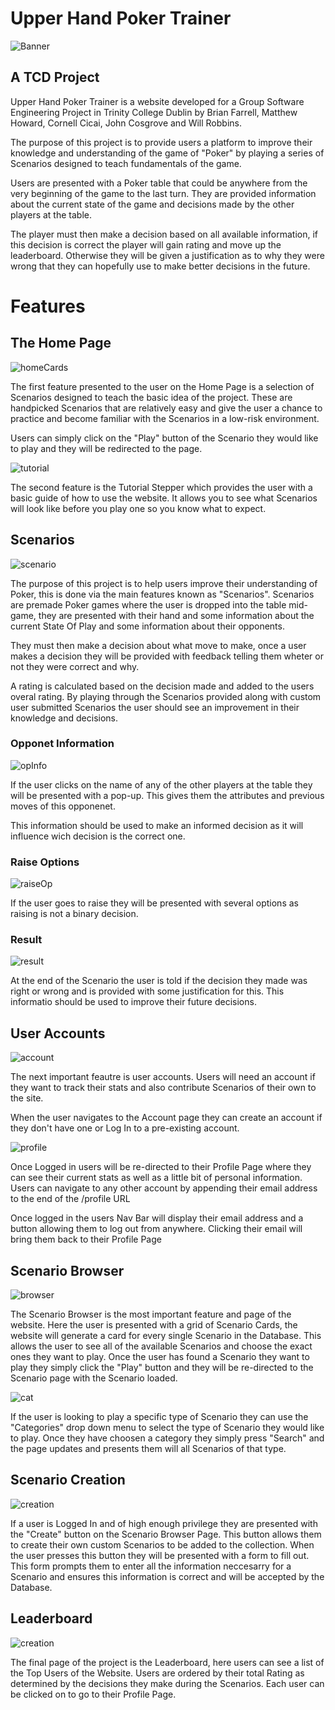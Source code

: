 # Upper Hand Poker Trainer
![Banner](README-Images/banner.jpg)
## A TCD Project

Upper Hand Poker Trainer is a website developed for a Group Software Engineering Project in Trinity College Dublin by Brian Farrell, Matthew Howard, Cornell Cicai, John Cosgrove and Will Robbins. 

The purpose of this project is to provide users a platform to improve their knowledge and understanding of the game of "Poker" by playing a series of Scenarios designed to teach fundamentals of the game. 

Users are presented with a Poker table that could be anywhere from the very beginning of the game to the last turn. They are provided information about the current state of the game and decisions made by the other players at the table.

The player must then make a decision based on all available information, if this decision is correct the player will gain rating and move up the leaderboard. Otherwise they will be given a justification as to why they were wrong that they can hopefully use to make better decisions in the future.

# Features
## The Home Page
![homeCards](README-Images/homeCards.png)

The first feature presented to the user on the Home Page is a selection of Scenarios designed to teach the basic idea of the project. These are handpicked Scenarios that are relatively easy and give the user a chance to practice and become familiar with the Scenarios in a low-risk environment.

Users can simply click on the "Play" button of the Scenario they would like to play and they will be redirected to the page.

![tutorial](README-Images/tutorial.png)

The second feature is the Tutorial Stepper which provides the user with a basic guide of how to use the website. It allows you to see what Scenarios will look like before you play one so you know what to expect.

## Scenarios

![scenario](README-Images/scenario.png)

The purpose of this project is to help users improve their understanding of Poker, this is done via the main features known as "Scenarios". Scenarios are premade Poker games where the user is dropped into the table mid-game, they are presented with their hand and some information about the current State Of Play and some information about their opponents. 

They must then make a decision about what move to make, once a user makes a decision they will be provided with feedback telling them wheter or not they were correct and why. 

A rating is calculated based on the decision made and added to the users overal rating. By playing through the Scenarios provided along with custom user submitted Scenarios the user should see an improvement in their knowledge and decisions.

### Opponet Information
![opInfo](README-Images/opInfo.png)

If the user clicks on the name of any of the other players at the table they will be presented with a pop-up. This gives them the attributes and previous moves of this opponenet. 

This information should be used to make an informed decision as it will influence wich decision is the correct one.

### Raise Options
![raiseOp](README-Images/raiseOp.png)

If the user goes to raise they will be presented with several options as raising is not a binary decision. 

### Result
![result](README-Images/result.png)

At the end of the Scenario the user is told if the decision they made was right or wrong and is provided with some justification for this. This informatio should be used to improve their future decisions.

## User Accounts
![account](README-Images/account.png)

The next important feautre is user accounts. Users will need an account if they want to track their stats and also contribute Scenarios of their own to the site.

When the user navigates to the Account page they can create an account if they don't have one or Log In to a pre-existing account.

![profile](README-Images/profile.png)

Once Logged in users will be re-directed to their Profile Page where they can see their current stats as well as a little bit of personal information. Users can navigate to any other account by appending their email address to the end of the 
/profile URL

Once logged in the users Nav Bar will display their email address and a button allowing them to log out from anywhere. Clicking their email will bring them back to their Profile Page

## Scenario Browser
![browser](README-Images/browser.png)

The Scenario Browser is the most important feature and page of the website. Here the user is presented with a grid of Scenario Cards, the website will generate a card for every single Scenario in the Database. This allows the user to see all of the available Scenarios and choose the exact ones they want to play. Once the user has found a Scenario they want to play they simply click the "Play" button and they will be re-directed to the Scenario page with the Scenario loaded.

![cat](README-Images/cat.png)

If the user is looking to play a specific type of Scenario they can use the "Categories" drop down menu to select the type of Scenario they would like to play. Once they have choosen a category they simply press "Search" and the page updates and presents them will all Scenarios of that type.

## Scenario Creation
![creation](README-Images/cat.png)

If a user is Logged In and of high enough privilege they are presented with the "Create" button on the Scenario Browser Page. This button allows them to create their own custom Scenarios to be added to the collection. When the user presses this button they will be presented with a form to fill out. This form prompts them to enter all the information neccesarry for a Scenario and ensures this information is correct and will be accepted by the Database.

## Leaderboard
![creation](README-Images/lb.png)

The final page of the project is the Leaderboard, here users can see a list of the Top Users of the Website. Users are ordered by their total Rating as determined by the decisions they make during the Scenarios. Each user can be clicked on to go to their Profile Page.
